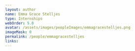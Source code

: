 ```yaml
---
layout: author
name: Emma Grace Stelljes
type: Internships
webOrder: 5.0
avatar: /assets/images/peopleImages/emmagracestelljes.png
imageMask: 0
permalink: /people/emmagracestelljes
links:
---
```

